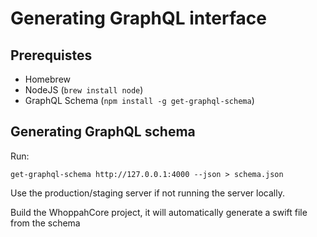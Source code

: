 # Generating GraphQL interface

## Prerequistes

* Homebrew
* NodeJS (`brew install node`)
* GraphQL Schema (`npm install -g get-graphql-schema`)

## Generating GraphQL schema

Run:

`get-graphql-schema http://127.0.0.1:4000 --json > schema.json`

Use the production/staging server if not running the server locally.

Build the WhoppahCore project, it will automatically generate a swift file from the schema